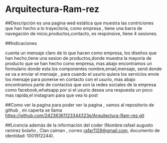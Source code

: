 # Arquitectura-Ram-rez
 
##Descripción
es una pagina wed estática que muestra las contriciones que han hecho a lo trayectoria, como empresa , tiene una barra de navegación de inicio,productos,contacto, es respónsive, tiene 4 sesiones.

##Indicaciones 


cuenta un mensaje claro de lo que hacen como empresa, los diseños que han hecho,tiene una sesion de productos,donde muestra la mayoria de producto que se han hecho
como empresa, mas abajo encontramos un formulario donde esta los componentes nombre,email,mensaje, send donde se va a enviar el mensaje , para cuando el usurio quiera los servicios envie los mensaje para ponerse en contacto con el usurio, mas abajo encontramos parte de contactos que son la redes sociales de la empresa como facebook,whatsapp por si el usurio desea una respuesta un poco mas rapida,el instagram para que vea lo post 

##Como ver la pagina 
para poder ver la pagina , vamos  al repositorio de github , mi caperta se llama  https://github.com/24236361123344323e/Arquitectura-Ram-rez.git

##Licencia 
además de la información del coder (Nombre:rafael augusto ramirez bolaño , Clan caiman , correo rafar1129@gmail.com,
documento de identidad: 1001912244).
